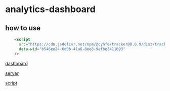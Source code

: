 # analytics-dashboard

## how to use

```html
    <script
      src="https://cdn.jsdelivr.net/npm/@cyhfe/tracker@0.0.9/dist/tracker.js"
      data-wid="b546ee24-6d0b-41a6-8ee8-9afbe3411693"
    />
```

[dashboard](https://github.com/cyhfe/analytics-dashboard)

[server](https://github.com/cyhfe/analytics-server)

[script](https://github.com/cyhfe/analytics-web)

